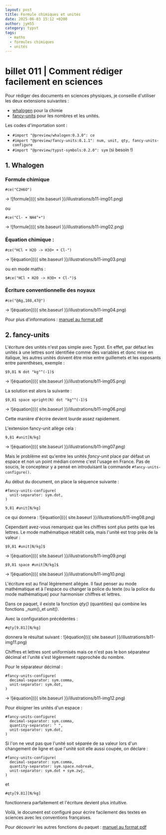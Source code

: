 ```yaml
---
layout: post
title: Formule chimiques et unités
date: 2025-06-03 15:12 +0200
author: jym55
category: typst
tags:
  - maths
  - formules chimiques
  - unités
---
```


# billet 011 | Comment rédiger facilement en sciences

Pour rédiger des documents en sciences physiques, je conseille d'utiliser les deux extensions suivantes :
- [whalogen](https://typst.app/universe/package/whalogen/ ) pour la chimie
- [fancy-units](https://typst.app/universe/package/fancy-units ) pour les nombres et les unités.

Les codes d'importation sont :
- ```#import "@preview/whalogen:0.3.0": ce```
- ```#import "@preview/fancy-units:0.1.1": num, unit, qty, fancy-units-configure```
- ```#import "@preview/typst-symbols:0.2.0": sym```  (si besoin !)

## 1. Whalogen
### Formule chimique
```
#ce("C2H6O")
```
-> ![formule]({{ site.baseurl }}/illustrations/b11-img01.png)

ou
```
#ce("Cl- + NH4^+")
```
-> ![formule]({{ site.baseurl }}/illustrations/b11-img02.png)

### Équation chimique :
```
#ce("HCl + H2O -> H3O+ + Cl-")
```
-> ![équation]({{ site.baseurl }}/illustrations/b11-img03.png)

ou en mode maths :
```
$#ce("HCl + H2O -> H3O+ + Cl-")$
```

### Écriture conventionnelle des noyaux
```
#ce("@Ag,108,47@")
``` 
-> ![équation]({{ site.baseurl }}/illustrations/b11-img04.png)

Pour plus d'informations : [manuel au format pdf](https://github.com/schang412/typst-whalogen/blob/master/manual.pdf)

## 2. fancy-units
L'écriture des unités n'est pas simple avec Typst. En effet, par défaut les unités à une lettres sont identifiée comme des variables et donc mise en italique, les autres unités doivent être mise entre guillemets et les exposants entre parenthèses, exemple :
```
$9,81 N dot "kg"^(-1)$
```
-> ![équation]({{ site.baseurl }}/illustrations/b11-img05.png)

La solution est alors la suivante :
```
$9,81 space upright(N) dot "kg"^(-1)$
```
-> ![équation]({{ site.baseurl }}/illustrations/b11-img06.png)

Cette manière d'écrire devient lourde assez rapidement.

L'extension fancy-unit allège cela :
```
9,81 #unit[N/kg]
```
-> ![équation]({{ site.baseurl }}/illustrations/b11-img07.png)

Mais le problème est qu'entre les unités _fancy-unit_ place par défaut un espace et  non un point médian comme c'est l'usage en France. Pas de soucis, le concepteur y a pensé en introduisant la commande ```#fancy-units-configure()```.

Au début du document, on place la séquence suivante :
```
#fancy-units-configure(
  unit-separator: sym.dot,
)
```

```
9,81 #unit[N/kg]
```
ce qui donnera : ![équation]({{ site.baseurl }}/illustrations/b11-img08.png)

Cependant avez-vous remarquez que les chiffres sont plus petits que les lettres. Le mode mathématique rétablit cela, mais l'unité est trop près de la valeur :
```
$9,81 #unit[N/kg]$
```
-> ![équation]({{ site.baseurl }}/illustrations/b11-img09.png)

```
$9,81 space #unit[N/kg]$
```
-> ![équation]({{ site.baseurl }}/illustrations/b11-img10.png)

L'écriture est au final légèrement allégée. Il faut penser au mode mathématique et à l'espace ou changer la police du texte (ou la police du mode mathématique) pour harmoniser chiffres et lettres.


Dans ce paquet, il existe la fonction _qty()_ (quantities) qui combine les fonctions _num()_et _unit()_.

Avec la configuration précédentes :
```
#qty[9.81][N/kg]
```
donnera le résultat suivant : ![équation]({{ site.baseurl }}/illustrations/b11-img11.png)

Chiffres et lettres sont uniformisés mais ce n'est pas le bon séparateur décimal et l'unité s'est légèrement rapprochée du nombre.

Pour le séparateur décimal :

```
#fancy-units-configure(
  decimal-separator: sym.comma,
  unit-separator: sym.dot,  
)
```

-> ![équation]({{ site.baseurl }}/illustrations/b11-img12.png)

Pour éloigner les unités d'un espace :
```
#fancy-units-configure(
  decimal-separator: sym.comma,
  quantity-separator: " ",
  unit-separator: sym.dot,  
)
```

Si l'on ne veut pas que l'unité soit séparée de sa valeur lors d'un changement de ligne et que l'unité soit elle aussi coupée, on déclare :

```
#fancy-units-configure(
  decimal-separator: sym.comma,
  quantity-separator: sym.space.nobreak,
  unit-separator: sym.dot + sym.zwj,  
)
```
et
```
#qty[9.81][N/kg]
```
fonctionnera parfaitement et l'écriture devient plus intuitive.

Voilà, le document est configuré pour écrire facilement des textes en sciences avec les conventions françaises.


Pour découvrir les autres fonctions du paquet : [manuel au format pdf](https://github.com/janekfleper/typst-fancy-units/releases/download/v0.1.1/manual.pdf)
